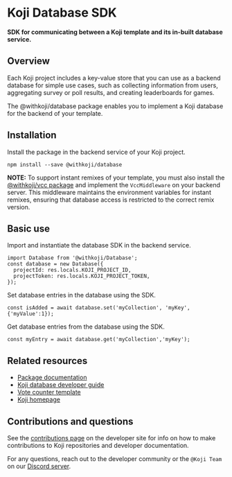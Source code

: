 # Koji Database SDK

**SDK for communicating between a Koji template and its in-built database service.**

## Overview

Each Koji project includes a key-value store that you can use as a backend database for simple use cases, such as collecting information from users, aggregating survey or poll results, and creating leaderboards for games.

The @withkoji/database package enables you to implement a Koji database for the backend of your template.

## Installation

Install the package in the backend service of your Koji project.

```
npm install --save @withkoji/database
```

**NOTE:** To support instant remixes of your template, you must also install the [@withkoji/vcc package](https://developer.withkoji.com/reference/packages/withkoji-vcc-package) and implement the `VccMiddleware` on your backend server. This middleware maintains the environment variables for instant remixes, ensuring that database access is restricted to the correct remix version.

## Basic use

Import and instantiate the database SDK in the backend service.

```
import Database from '@withkoji/Database';
const database = new Database({
  projectId: res.locals.KOJI_PROJECT_ID,
  projectToken: res.locals.KOJI_PROJECT_TOKEN,
});
```

Set database entries in the database using the SDK.

```
const isAdded = await database.set('myCollection', 'myKey', {'myValue':1});
```

Get database entries from the database using the SDK.

```
const myEntry = await database.get('myCollection','myKey');
```

## Related resources

- [Package documentation](https://developer.withkoji.com/reference/packages/withkoji-database-package)
- [Koji database developer guide](https://developer.withkoji.com/docs/develop/koji-database)
- [Vote counter template](http://developer.withkoji.com/docs/blueprints/vote-counter-blueprint)
- [Koji homepage](http://withkoji.com/)

## Contributions and questions

See the [contributions page](https://developer.withkoji.com/docs/about/contribute-koji-developers) on the developer site for info on how to make contributions to Koji repositories and developer documentation.

For any questions, reach out to the developer community or the `@Koji Team` on our [Discord server](https://discord.gg/eQuMJF6).
